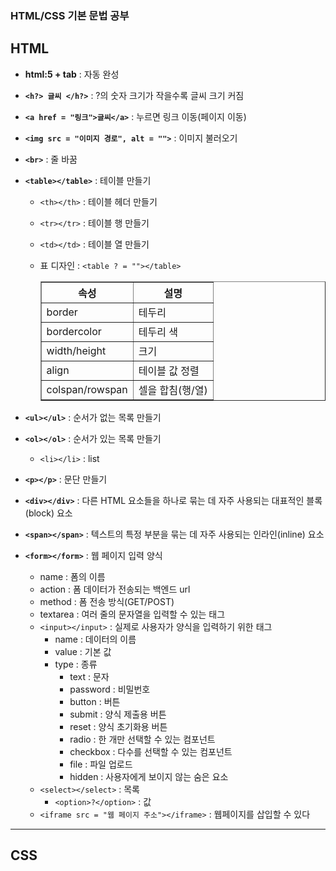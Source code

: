 ### HTML/CSS 기본 문법 공부

## HTML

- **html:5 + tab** : 자동 완성
- **`<h?> 글씨 </h?>`** : ?의 숫자 크기가 작을수록 글씨 크기 커짐
- **`<a href = "링크">글씨</a>`** : 누르면 링크 이동(페이지 이동)
- **`<img src = "이미지 경로", alt = "">`** : 이미지 불러오기
- **`<br>`** : 줄 바꿈
- **`<table></table>`** : 테이블 만들기
    
    - `<th></th>` : 테이블 헤더 만들기
    - `<tr></tr>` : 테이블 행 만들기
    - `<td></td>` : 테이블 열 만들기

    - 표 디자인 : `<table ? = ""></table>`
        <table border = "1">
            <th>속성</th>
            <th>설명</th>
            <tr>
                <td> border</td>
                <td> 테두리</td>
            </tr>
            <tr>
                <td> bordercolor</td>
                <td> 테두리 색</td>
            </tr>
            <tr>
                <td> width/height</td>
                <td> 크기</td>
            </tr>
            <tr>
                <td> align</td>
                <td> 테이블 값 정렬</td>
            </tr>
            <tr>
                <td> colspan/rowspan</td>
                <td> 셀을 합침(행/열)</td>
            </tr>
        </table> 

- **`<ul></ul>`** : 순서가 없는 목록 만들기
- **`<ol></ol>`** : 순서가 있는 목록 만들기
    - `<li></li>` : list
- **`<p></p>`** : 문단 만들기
- **`<div></div>`** : 다른 HTML 요소들을 하나로 묶는 데 자주 사용되는 대표적인 블록(block) 요소
- **`<span></span>`** : 텍스트의 특정 부분을 묶는 데 자주 사용되는 인라인(inline) 요소

- **`<form></form>`** : 웹 페이지 입력 양식
    - name : 폼의 이름
    - action : 폼 데이터가 전송되는 백엔드 url
    - method : 폼 전송 방식(GET/POST)
    - textarea : 여러 줄의 문자열을 입력할 수 있는 태그
    - `<input></input>` : 실제로 사용자가 양식을 입력하기 위한 태그<br>
        - name : 데이터의 이름<br>
        - value : 기본 값<br>
        - type : 종류
            - text : 문자
            - password : 비밀번호
            - button : 버튼
            - submit : 양식 제출용 버튼
            - reset : 양식 초기화용 버튼
            - radio : 한 개만 선택할 수 있는 컴포넌트
            - checkbox : 다수를 선택할 수 있는 컴포넌트
            - file : 파일 업로드
            - hidden : 사용자에게 보이지 않는 숨은 요소
    - `<select></select>` : 목록
        - `<option>?</option>` : 값
    - `<iframe src = "웹 페이지 주소"></iframe>` : 웹페이지를 삽입할 수 있다
------
## CSS

